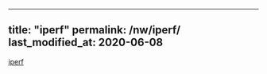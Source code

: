 
---
title:  "iperf"
permalink: /nw/iperf/
last_modified_at: 2020-06-08
---

[iperf](https://idchowto.com/?p=3243)
